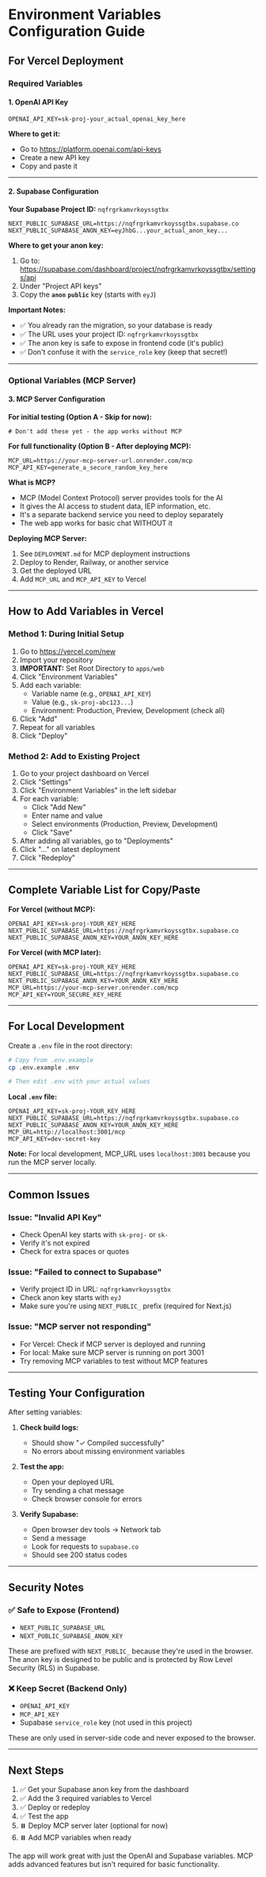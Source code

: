 # Environment Variables Configuration Guide

## For Vercel Deployment

### Required Variables

#### 1. OpenAI API Key
```
OPENAI_API_KEY=sk-proj-your_actual_openai_key_here
```

**Where to get it:**
- Go to https://platform.openai.com/api-keys
- Create a new API key
- Copy and paste it

---

#### 2. Supabase Configuration

**Your Supabase Project ID:** `nqfrgrkamvrkoyssgtbx`

```
NEXT_PUBLIC_SUPABASE_URL=https://nqfrgrkamvrkoyssgtbx.supabase.co
NEXT_PUBLIC_SUPABASE_ANON_KEY=eyJhbG...your_actual_anon_key...
```

**Where to get your anon key:**
1. Go to: https://supabase.com/dashboard/project/nqfrgrkamvrkoyssgtbx/settings/api
2. Under "Project API keys"
3. Copy the **`anon`** **`public`** key (starts with `eyJ`)

**Important Notes:**
- ✅ You already ran the migration, so your database is ready
- ✅ The URL uses your project ID: `nqfrgrkamvrkoyssgtbx`
- ✅ The anon key is safe to expose in frontend code (it's public)
- ✅ Don't confuse it with the `service_role` key (keep that secret!)

---

### Optional Variables (MCP Server)

#### 3. MCP Server Configuration

**For initial testing (Option A - Skip for now):**
```
# Don't add these yet - the app works without MCP
```

**For full functionality (Option B - After deploying MCP):**
```
MCP_URL=https://your-mcp-server-url.onrender.com/mcp
MCP_API_KEY=generate_a_secure_random_key_here
```

**What is MCP?**
- MCP (Model Context Protocol) server provides tools for the AI
- It gives the AI access to student data, IEP information, etc.
- It's a separate backend service you need to deploy separately
- The web app works for basic chat WITHOUT it

**Deploying MCP Server:**
1. See `DEPLOYMENT.md` for MCP deployment instructions
2. Deploy to Render, Railway, or another service
3. Get the deployed URL
4. Add `MCP_URL` and `MCP_API_KEY` to Vercel

---

## How to Add Variables in Vercel

### Method 1: During Initial Setup

1. Go to https://vercel.com/new
2. Import your repository
3. **IMPORTANT:** Set Root Directory to `apps/web`
4. Click "Environment Variables"
5. Add each variable:
   - Variable name (e.g., `OPENAI_API_KEY`)
   - Value (e.g., `sk-proj-abc123...`)
   - Environment: Production, Preview, Development (check all)
6. Click "Add"
7. Repeat for all variables
8. Click "Deploy"

### Method 2: Add to Existing Project

1. Go to your project dashboard on Vercel
2. Click "Settings"
3. Click "Environment Variables" in the left sidebar
4. For each variable:
   - Click "Add New"
   - Enter name and value
   - Select environments (Production, Preview, Development)
   - Click "Save"
5. After adding all variables, go to "Deployments"
6. Click "..." on latest deployment
7. Click "Redeploy"

---

## Complete Variable List for Copy/Paste

**For Vercel (without MCP):**
```
OPENAI_API_KEY=sk-proj-YOUR_KEY_HERE
NEXT_PUBLIC_SUPABASE_URL=https://nqfrgrkamvrkoyssgtbx.supabase.co
NEXT_PUBLIC_SUPABASE_ANON_KEY=YOUR_ANON_KEY_HERE
```

**For Vercel (with MCP later):**
```
OPENAI_API_KEY=sk-proj-YOUR_KEY_HERE
NEXT_PUBLIC_SUPABASE_URL=https://nqfrgrkamvrkoyssgtbx.supabase.co
NEXT_PUBLIC_SUPABASE_ANON_KEY=YOUR_ANON_KEY_HERE
MCP_URL=https://your-mcp-server.onrender.com/mcp
MCP_API_KEY=YOUR_SECURE_KEY_HERE
```

---

## For Local Development

Create a `.env` file in the root directory:

```bash
# Copy from .env.example
cp .env.example .env

# Then edit .env with your actual values
```

**Local `.env` file:**
```
OPENAI_API_KEY=sk-proj-YOUR_KEY_HERE
NEXT_PUBLIC_SUPABASE_URL=https://nqfrgrkamvrkoyssgtbx.supabase.co
NEXT_PUBLIC_SUPABASE_ANON_KEY=YOUR_ANON_KEY_HERE
MCP_URL=http://localhost:3001/mcp
MCP_API_KEY=dev-secret-key
```

**Note:** For local development, MCP_URL uses `localhost:3001` because you run the MCP server locally.

---

## Common Issues

### Issue: "Invalid API Key"
- Check OpenAI key starts with `sk-proj-` or `sk-`
- Verify it's not expired
- Check for extra spaces or quotes

### Issue: "Failed to connect to Supabase"
- Verify project ID in URL: `nqfrgrkamvrkoyssgtbx`
- Check anon key starts with `eyJ`
- Make sure you're using `NEXT_PUBLIC_` prefix (required for Next.js)

### Issue: "MCP server not responding"
- For Vercel: Check if MCP server is deployed and running
- For local: Make sure MCP server is running on port 3001
- Try removing MCP variables to test without MCP features

---

## Testing Your Configuration

After setting variables:

1. **Check build logs:**
   - Should show "✓ Compiled successfully"
   - No errors about missing environment variables

2. **Test the app:**
   - Open your deployed URL
   - Try sending a chat message
   - Check browser console for errors

3. **Verify Supabase:**
   - Open browser dev tools → Network tab
   - Send a message
   - Look for requests to `supabase.co`
   - Should see 200 status codes

---

## Security Notes

### ✅ Safe to Expose (Frontend)
- `NEXT_PUBLIC_SUPABASE_URL`
- `NEXT_PUBLIC_SUPABASE_ANON_KEY`

These are prefixed with `NEXT_PUBLIC_` because they're used in the browser. The anon key is designed to be public and is protected by Row Level Security (RLS) in Supabase.

### ❌ Keep Secret (Backend Only)
- `OPENAI_API_KEY`
- `MCP_API_KEY`
- Supabase `service_role` key (not used in this project)

These are only used in server-side code and never exposed to the browser.

---

## Next Steps

1. ✅ Get your Supabase anon key from the dashboard
2. ✅ Add the 3 required variables to Vercel
3. ✅ Deploy or redeploy
4. ✅ Test the app
5. ⏸️ Deploy MCP server later (optional for now)
6. ⏸️ Add MCP variables when ready

The app will work great with just the OpenAI and Supabase variables. MCP adds advanced features but isn't required for basic functionality.
